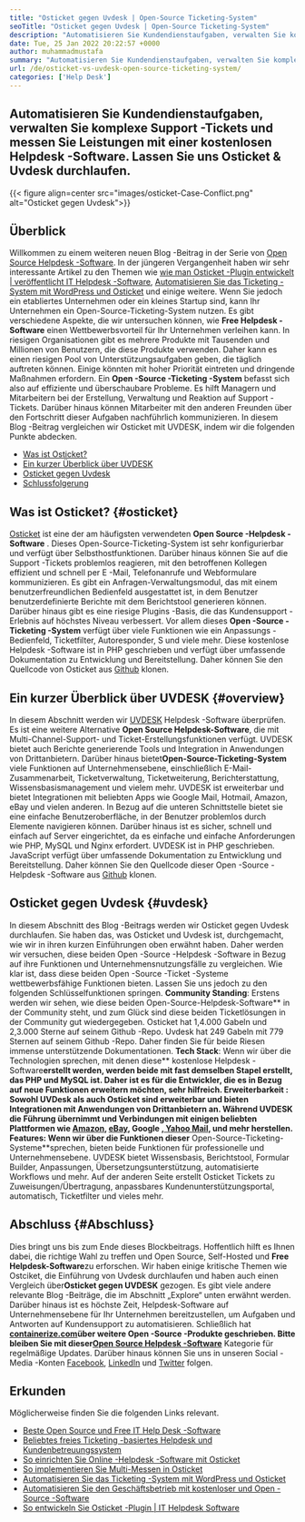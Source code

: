 ```yaml
---
title: "Osticket gegen Uvdesk | Open-Source Ticketing-System" 
seoTitle: "Osticket gegen Uvdesk | Open-Source Ticketing-System" 
description: "Automatisieren Sie Kundendienstaufgaben, verwalten Sie komplexe Support -Tickets und messen Sie Leistungen mit kostenloser Helpdesk -Software. Lassen Sie uns Osticket & Uvdesk durchlaufen." 
date: Tue, 25 Jan 2022 20:22:57 +0000
author: muhammadmustafa
summary: "Automatisieren Sie Kundendienstaufgaben, verwalten Sie komplexe Support -Tickets und messen Sie Leistungen mit einer kostenlosen Helpdesk -Software. Lassen Sie uns Osticket & amp; Uvdesk." 
url: /de/osticket-vs-uvdesk-open-source-ticketing-system/
categories: ['Help Desk']
---
```


## Automatisieren Sie Kundendienstaufgaben, verwalten Sie komplexe Support -Tickets und messen Sie Leistungen mit einer kostenlosen Helpdesk -Software. Lassen Sie uns Osticket & Uvdesk durchlaufen.

{{< figure align=center src="images/osticket-Case-Conflict.png" alt="Osticket gegen Uvdesk">}}


## Überblick
Willkommen zu einem weiteren neuen Blog -Beitrag in der Serie von [Open Source Helpdesk -Software][1]. In der jüngeren Vergangenheit haben wir sehr interessante Artikel zu den Themen wie [wie man Osticket -Plugin entwickelt | veröffentlicht IT Helpdesk -Software][2], [Automatisieren Sie das Ticketing -System mit WordPress und Osticket][3] und einige weitere. Wenn Sie jedoch ein etabliertes Unternehmen oder ein kleines Startup sind, kann Ihr Unternehmen ein Open-Source-Ticketing-System nutzen. Es gibt verschiedene Aspekte, die wir untersuchen können, wie **Free Helpdesk -Software** einen Wettbewerbsvorteil für Ihr Unternehmen verleihen kann. In riesigen Organisationen gibt es mehrere Produkte mit Tausenden und Millionen von Benutzern, die diese Produkte verwenden. Daher kann es einen riesigen Pool von Unterstützungsaufgaben geben, die täglich auftreten können. Einige könnten mit hoher Priorität eintreten und dringende Maßnahmen erfordern.
Ein **Open -Source -Ticketing -System** befasst sich also auf effiziente und überschaubare Probleme. Es hilft Managern und Mitarbeitern bei der Erstellung, Verwaltung und Reaktion auf Support -Tickets. Darüber hinaus können Mitarbeiter mit den anderen Freunden über den Fortschritt dieser Aufgaben nachführlich kommunizieren. In diesem Blog -Beitrag vergleichen wir Osticket mit UVDESK, indem wir die folgenden Punkte abdecken.
  * [Was ist Osticket?][4]
  * [Ein kurzer Überblick über UVDESK][5]
  * [Osticket gegen Uvdesk][6]
  * [Schlussfolgerung][7]

## Was ist Osticket? {#osticket}

[Osticket][8] ist eine der am häufigsten verwendeten **Open Source -Helpdesk -Software** . Dieses Open-Source-Ticketing-System ist sehr konfigurierbar und verfügt über Selbsthostfunktionen. Darüber hinaus können Sie auf die Support -Tickets problemlos reagieren, mit den betroffenen Kollegen effizient und schnell per E -Mail, Telefonanrufe und Webformulare kommunizieren. Es gibt ein Anfragen-Verwaltungsmodul, das mit einem benutzerfreundlichen Bedienfeld ausgestattet ist, in dem Benutzer benutzerdefinierte Berichte mit dem Berichtstool generieren können. Darüber hinaus gibt es eine riesige Plugins -Basis, die das Kundensupport -Erlebnis auf höchstes Niveau verbessert.
Vor allem dieses **Open -Source -Ticketing -System** verfügt über viele Funktionen wie ein Anpassungs -Bedienfeld, Ticketfilter, Autoresponder, S und viele mehr. Diese kostenlose Helpdesk -Software ist in PHP geschrieben und verfügt über umfassende Dokumentation zu Entwicklung und Bereitstellung. Daher können Sie den Quellcode von Osticket aus [Github][9] klonen.

## Ein kurzer Überblick über UVDESK {#overview}

In diesem Abschnitt werden wir [UVDESK][10] Helpdesk -Software überprüfen. Es ist eine weitere Alternative **Open Source Helpdesk-Software**, die mit Multi-Channel-Support- und Ticket-Erstellungsfunktionen verfügt. UVDESK bietet auch Berichte generierende Tools und Integration in Anwendungen von Drittanbietern. Darüber hinaus bietet**Open-Source-Ticketing-System** viele Funktionen auf Unternehmensebene, einschließlich E-Mail-Zusammenarbeit, Ticketverwaltung, Ticketweiterung, Berichterstattung, Wissensbasismanagement und vielem mehr. UVDESK ist erweiterbar und bietet Integrationen mit beliebten Apps wie Google Mail, Hotmail, Amazon, eBay und vielen anderen. In Bezug auf die unteren Schnittstelle bietet sie eine einfache Benutzeroberfläche, in der Benutzer problemlos durch Elemente navigieren können.
Darüber hinaus ist es sicher, schnell und einfach auf Server eingerichtet, da es einfache und einfache Anforderungen wie PHP, MySQL und Nginx erfordert. UVDESK ist in PHP geschrieben. JavaScript verfügt über umfassende Dokumentation zu Entwicklung und Bereitstellung. Daher können Sie den Quellcode dieser Open -Source -Helpdesk -Software aus [Github][11] klonen.

## Osticket gegen Uvdesk {#uvdesk}

In diesem Abschnitt des Blog -Beitrags werden wir Osticket gegen Uvdesk durchlaufen. Sie haben das, was Osticket und Uvdesk ist, durchgemacht, wie wir in ihren kurzen Einführungen oben erwähnt haben. Daher werden wir versuchen, diese beiden Open -Source -Helpdesk -Software in Bezug auf ihre Funktionen und Unternehmensnutzungsfälle zu vergleichen. Wie klar ist, dass diese beiden Open -Source -Ticket -Systeme wettbewerbsfähige Funktionen bieten. Lassen Sie uns jedoch zu den folgenden Schlüsselfunktionen springen.
**Community Standing**: Erstens werden wir sehen, wie diese beiden Open-Source-Helpdesk-Software** in der Community steht, und zum Glück sind diese beiden Ticketlösungen in der Community gut wiedergegeben. Osticket hat 1,4.000 Gabeln und 2,3.000 Sterne auf seinem Github -Repo. Uvdesk hat 249 Gabeln mit 779 Sternen auf seinem Github -Repo. Daher finden Sie für beide Riesen immense unterstützende Dokumentationen.
**Tech Stack**: Wenn wir über die Technologien sprechen, mit denen diese** kostenlose Helpdesk -Software**erstellt werden, werden beide mit fast demselben Stapel erstellt, das PHP und MySQL ist. Daher ist es für die Entwickler, die es in Bezug auf neue Funktionen erweitern möchten, sehr hilfreich.
**Erweiterbarkeit** : Sowohl UVDesk als auch Osticket sind erweiterbar und bieten Integrationen mit Anwendungen von Drittanbietern an. Während UVDESK die Führung übernimmt und Verbindungen mit einigen beliebten Plattformen wie [Amazon][12], [eBay][13], Google [, Yahoo Mail,][14] und mehr herstellen.
**Features**: Wenn wir über die Funktionen dieser** Open-Source-Ticketing-Systeme**sprechen, bieten beide Funktionen für professionelle und Unternehmensebene. UVDESK bietet Wissensbasis, Berichtstool, Formular Builder, Anpassungen, Übersetzungsunterstützung, automatisierte Workflows und mehr. Auf der anderen Seite erstellt Osticket Tickets zu Zuweisungen/Übertragung, anpassbares Kundenunterstützungsportal, automatisch, Ticketfilter und vieles mehr.

## Abschluss {#Abschluss}

Dies bringt uns bis zum Ende dieses Blockbeitrags. Hoffentlich hilft es Ihnen dabei, die richtige Wahl zu treffen und Open Source, Self-Hosted und **Free Helpdesk-Software**zu erforschen. Wir haben einige kritische Themen wie Ostciket, die Einführung von Uvdesk durchlaufen und haben auch einen Vergleich über**Osticket gegen UVDESK** gezogen. Es gibt viele andere relevante Blog -Beiträge, die im Abschnitt „Explore“ unten erwähnt werden. Darüber hinaus ist es höchste Zeit, Helpdesk-Software auf Unternehmensebene für Ihr Unternehmen bereitzustellen, um Aufgaben und Antworten auf Kundensupport zu automatisieren.
Schließlich hat **[containerize.com][15]**über weitere Open -Source -Produkte geschrieben. Bitte bleiben Sie mit dieser**[][16][Open Source Helpdesk -Software][17]** Kategorie für regelmäßige Updates. Darüber hinaus können Sie uns in unseren Social -Media -Konten [Facebook][18], [LinkedIn][19] und [Twitter][20] folgen.

## Erkunden
Möglicherweise finden Sie die folgenden Links relevant.
  * [Beste Open Source und Free IT Help Desk -Software][17]
  * [Beliebtes freies Ticketing -basiertes Helpdesk und Kundenbetreuungssystem][21]
  * [So einrichten Sie Online -Helpdesk -Software mit Osticket][22]
  * [So implementieren Sie Multi-Messen in Osticket][23]
  * [Automatisieren Sie das Ticketing -System mit WordPress und Osticket][3]
  * [Automatisieren Sie den Geschäftsbetrieb mit kostenloser und Open -Source -Software][24]
  * [So entwickeln Sie Osticket -Plugin | IT Helpdesk Software][2]



[1]: https://blog.containerize.com/category/helpdesk/
[2]: https://blog.containerize.com/helpdesk/how-to-develop-osticket-plugin-it-helpdesk-software/
[3]: https://blog.containerize.com/blogging/automate-ticketing-system-using-wordpress-and-osticket/
[4]: #osticket
[5]: #overview
[6]: #uvdesk
[7]: #Conclusion
[8]: https://products.containerize.com/helpdesk/osticket/
[9]: https://github.com/osTicket/osTicket
[10]: https://products.containerize.com/helpdesk/uvdesk/
[11]: https://github.com/uvdesk/community-skeleton
[12]: https://www.amazon.com/
[13]: https://www.ebay.com/
[14]: https://login.yahoo.com/?.src=ym&pspid=159600001&activity=mail-direct&.lang=en-US&.intl=us&.done=https%3A%2F%2Fmail.yahoo.com%2Fd
[15]: https://www.containerize.com/
[16]: https://products.containerize.com/single-sign-on/
[17]: https://products.containerize.com/helpdesk/
[18]: https://web.facebook.com/containerize
[19]: https://www.linkedin.com/company/containerize/
[20]: https://twitter.com/containerize_co
[21]: https://products.containerize.com/helpdesk/osticket
[22]: https://blog.containerize.com/helpdesk/how-to-set-up-help-desk-system-using-osticket/
[23]: https://blog.containerize.com/helpdesk/how-to-implement-multi-tenancy-in-osticket/
[24]: https://blog.containerize.com/blogging/automate-business-operations-using-open-source-software/
